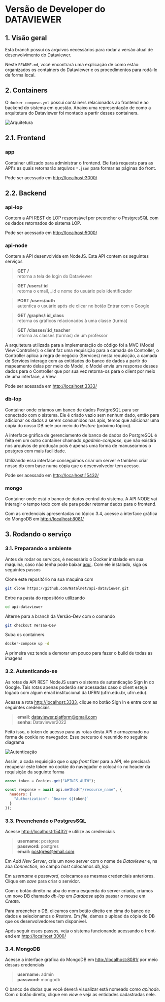 # Versão de Developer do DATAVIEWER

<!--
## Conceitos
Algumas observações do Docker Compose
- Uma vez que determinado parâmetro tenha sido comentado, ele só será comentado novamente caso apresente alguma particularidade
- Caso o sistema precise ser instalado em uma nova máquina, será necessário revisitar o [Tutorial da Digital Ocean](https://www.digitalocean.com/community/tutorials/how-to-secure-a-containerized-node-js-application-with-nginx-let-s-encrypt-and-docker-compose) para garantir o funcionamento do nginx e do certbot.
 -->

## 1. Visão geral

Esta branch possui os arquivos necessários para rodar a versão atual de desenvolvimento do Dataviewer. 

Neste ``README.md``, você encontrará uma explicação de como estão organizados os containers do Dataviewer e os procedimentos para rodá-lo de forma local.

## 2. Containers

O ``docker-compose.yml`` possui containers relacionados ao frontend e ao backend do sistema em questão. Abaixo uma representação de como a arquitetura do Dataviewer foi montado a partir desses containers.

![Arquitetura](./container-api-node/docs/Arquitetura.jpg)

## 2.1. Frontend

### app

Container utilizado para administrar o frontend. Ele fará requests para as API's as quais retornarão arquivos ``*.json`` para formar as páginas do front.

Pode ser acessado em [http://localhost:3000/](http://localhost:3000/)

<!--
Por enquanto ele não funciona porque não tem uma conexão com as API's feitas, ele ainda está conectado só com a api do natalnet que não funciona. Ainda está sendo organizada a conexão do front com as API's dos containers.
-->

## 2.2. Backend

### api-lop

Contem a API REST do LOP responsável por preencher o PostgresSQL com os dados retornados do sistema LOP.

<!--
Nesse site, que é o oficial, ela não está funcionando: ao fazer requisições ao DB, é retornado *Internal Server Error*. Por outro lado, no nosso container de desenvolvimento, ao configurar o container com o DB, ela funciona tranquilamente. 
-->

Pode ser acessado em [http://localhost:5000/](http://localhost:5050/)
  
<!-- 
### api-users

Por estar em desenvolvimento, a API deste container não retorna nada. Para fazer este container ser criado, basta adicioná-lo com 

```compose
api-users:
    build:
      context: . 
      dockerfile: ./container-api-users/Dockerfile 
    container_name: container-api-users  
    depends_on: 
      - db-lop 
    ports:
      - "5050:5050"
    networks:
      - backend
```

Podemos futuramente acessar ele por [http://localhost:5050/](http://localhost:5000/) -->

### api-node

Contem a API desenvolvida em NodeJS. Esta API contem os seguintes serviços


> **GET /** <br> retorna a tela de login do Dataviewer 

> **GET /users/:id** <br> retorna o email, _id e nome do usuário pelo identificador

> **POST /users/auth** <br> autentica o usuário após ele clicar no botão Entrar com o Google 

> **GET /graphs/:id_class** <br> retorna os gráficos relacionados à uma classe (turma)

> **GET /classes/:id_teacher** <br> retorna as classes (turmas) de um professor

A arquitetura utilizada para a implementação do código foi a MVC (Model View Controller): o client faz uma requisição para a camada de Controller, o Controller aplica a regra de negócio (Services) nesta requisição, a camada de Services interage com as entidades do banco de dados a partir do mapeamento delas por meio do Model, o Model envia um response desses dados para o Controller que por sua vez retorna-os para o client por meio de uma interface, a View.

Pode ser acessada em [http://localhost:3333/](http://localhost:3333/) 


### db-lop

Container onde criamos um banco de dados PostgreSQL para ser conectado com o sistema.  Ele é criado vazio sem nenhum dado, então para adicionar os dados a serem consumidos nas apis, temos que adicionar uma cópia do nosso DB nele por meio do *Restore* (próximo tópico).

A interface gráfica de gerenciamento de banco de dados do PostgreSQL é feita em um outro container chamado *pgadmin-compose*, que não existirá nos arquivos de produção pois é apenas uma forma de manusearmos o postgres com mais facilidade. 

Utilizando essa interface conseguimos criar um server e também criar nosso db com base numa cópia que o desenvolvedor tem acesso.

Pode ser acessado em [http://localhost:15432/](http://localhost:15432/)

### mongo

Container onde está o banco de dados central do sistema. A API NODE vai interagir o tempo todo com ele para poder retornar dados para o frontend. 

Com as credenciais apresentadas no tópico 3.4, acesse a interface gráfica do MongoDB em [http://localhost:8081/](http://localhost:8081/) 

## 3. Rodando o serviço

### 3.1. Preparando o ambiente

Antes de rodar os serviços, é necessário o Docker instalado em sua maquina, caso não tenha pode baixar [aqui](https://www.docker.com/products/docker-desktop). Com ele instalado, siga os seguintes passos

Clone este repositório na sua maquina com

```bash
git clone https://github.com/Natalnet/api-dataviewer.git
```

Entre na pasta do repositório utilizando 

```bash
cd api-dataviewer
```

Alterne para a branch da Versão-Dev com o comando 

```bash 
git checkout Versao-Dev
```

Suba os containers

```bash
docker-compose up -d
``` 

A primeira vez tende a demorar um pouco para fazer o build de todas as imagens

### 3.2. Autenticando-se

As rotas da API REST NodeJS usam o sistema de autenticação Sign In do Google. Tais rotas apenas poderão ser acessadas caso o client esteja logado com algum email institucional da UFRN (ufrn.edu.br, ufrn.edu).


Acesse a rota [http://localhost:3333](http://localhost:3333), clique no botão Sign In e entre com as seguintes credenciais

> **email:** dataviewer.platform@gmail.com <br> **senha:** Dataviewer2022

Feito isso, o token de acesso para as rotas desta API é armazenado na forma de cookie no navegador. Esse percurso é resumido no seguinte diagrama

![Autenticação](/container-api-node/docs/AuthenticateUser.png)

Assim, a cada requisição que o *app front* fizer para a API, ele precisará recuperar este token no cookie do navegador e colocá-lo no header da requisição da seguinte forma

```javascript
const token = Cookies.get("APINJS_AUTH");

const response = await api.method("/resource_name", {
  headers: {
    "Authorization": `Bearer ${token}`
  }
});
```

### 3.3.  Preenchendo o PostgresSQL

Acesse [http://localhost:15432/](http://localhost:15432/) e utilize as credenciais

> **username:** postgres <br> **password:** postgres <br> **email:** postgres@email.com

Em *Add New Server*, crie um novo server com o nome de *Dataviewer* e, na aba *Connection*, no campo *host* colocamos *db_lop*. 

Em *username* e *password*, colocamos as mesmas credenciais anteriores. Clique em *save* para criar o servidor.

Com o botão direito na aba do menu esquerda do server criado, criamos um novo DB chamado *db-lop* em *Database* após passar o mouse em *Create*.

Para preencher o DB, clicamos com botão direito em cima do banco de dados e selecionamos o *Restore*. Em *file*, damos o upload da cópia do DB que os desenvolvedores tem disponivel. 

Após seguir esses passos, veja o sistema funcionando acessando o front-end em [http://localhost:3000/](http://localhost:3000/)

### 3.4. MongoDB

Acesse a interface gráfica do MongoDB em [http://localhost:8081/](http://localhost:8081/) por meio dessas credenciais

> **username:** admin <br> **password:** mongodb

O banco de dados que você deverá visualizar está nomeado como *apinode*. Com o botão direito, clique em *view* e veja as entidades cadastradas nele.

